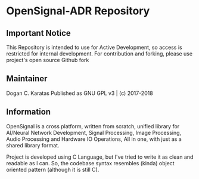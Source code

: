 # OpenSignal-ADR Repository

## Important Notice

This Repository is intended to use for Active Development, so access is restricted for internal development. 
For contribution and forking, please use project's open source Github fork 

## Maintainer

Dogan C. Karatas 
Published as GNU GPL v3 | (c) 2017-2018

## Information

OpenSignal is a cross platform, written from scratch, unified library for AI/Neural Network Development, Signal Processing, Image Processing, Audio Processing and Hardware IO Operations, All in one, with just as a shared library format.

Project is developed using C Language, but I've tried to write it as clean and readable as I can. So, the codebase syntax resembles (kinda) object oriented pattern (although it is still C).
